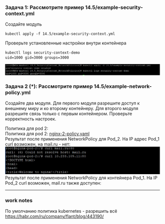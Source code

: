 ### Задача 1: Рассмотрите пример 14.5/example-security-context.yml
Создайте модуль
```
kubectl apply -f 14.5/example-security-context.yml
```

Проверьте установленные настройки внутри контейнера
```
kubectl logs security-context-demo
uid=1000 gid=3000 groups=3000
```
![](https://github.com/murzinvit/screen_1/blob/5027a83ffe84403e5cc2cb87cc6c12e82c614003/Kuber_run_context.jpg) </br>

### Задача 2 (*): Рассмотрите пример 14.5/example-network-policy.yml
Создайте два модуля. Для первого модуля разрешите доступ к внешнему миру
и ко второму контейнеру. Для второго модуля разрешите связь только с
первым контейнером. Проверьте корректность настроек.

Политика для pod 2: </br>
Политика для pod 2: [nginx-2-policy.yaml](https://github.com/murzinvit/14.5_SecurityContext_NetworkPolicies/blob/da3233dcee7af47c8b19e75b902754fb539914e4/nginx-2-policy.yaml) </br>
Результат после применения NetworkPolicy для Pod_2. На IP адрес Pod_1 curl возможен, на mail.ru - нет: </br>
![](https://github.com/murzinvit/screen_1/blob/926e4813e51d97e419d88c4cfb0bb7dec6e925a3/Kuber_curl_from_n2_after_policy.jpg) </br>
Результат после применения NetworkPolicy для контейнера Pod_1. На IP Pod_2 curl возможен, mail.ru также доступен: </br>


---
### work notes
По умолчанию политика kubernetes - разрешить всё </br>
https://habr.com/ru/company/flant/blog/443190/ </br>

